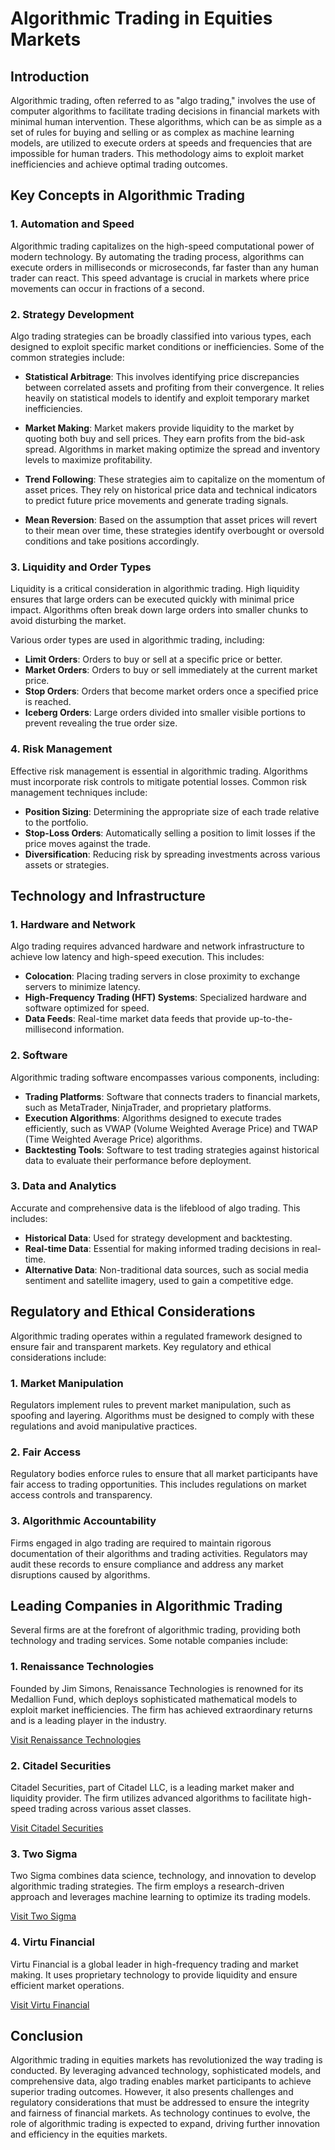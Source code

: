 # Algorithmic Trading in Equities Markets

## Introduction

Algorithmic trading, often referred to as "algo trading," involves the use of computer algorithms to facilitate trading decisions in financial markets with minimal human intervention. These algorithms, which can be as simple as a set of rules for buying and selling or as complex as machine learning models, are utilized to execute orders at speeds and frequencies that are impossible for human traders. This methodology aims to exploit market inefficiencies and achieve optimal trading outcomes.

## Key Concepts in Algorithmic Trading

### 1. Automation and Speed

Algorithmic trading capitalizes on the high-speed computational power of modern technology. By automating the trading process, algorithms can execute orders in milliseconds or microseconds, far faster than any human trader can react. This speed advantage is crucial in markets where price movements can occur in fractions of a second.

### 2. Strategy Development

Algo trading strategies can be broadly classified into various types, each designed to exploit specific market conditions or inefficiencies. Some of the common strategies include:

- **Statistical Arbitrage**: This involves identifying price discrepancies between correlated assets and profiting from their convergence. It relies heavily on statistical models to identify and exploit temporary market inefficiencies.

- **Market Making**: Market makers provide liquidity to the market by quoting both buy and sell prices. They earn profits from the bid-ask spread. Algorithms in market making optimize the spread and inventory levels to maximize profitability.

- **Trend Following**: These strategies aim to capitalize on the momentum of asset prices. They rely on historical price data and technical indicators to predict future price movements and generate trading signals.

- **Mean Reversion**: Based on the assumption that asset prices will revert to their mean over time, these strategies identify overbought or oversold conditions and take positions accordingly.

### 3. Liquidity and Order Types

Liquidity is a critical consideration in algorithmic trading. High liquidity ensures that large orders can be executed quickly with minimal price impact. Algorithms often break down large orders into smaller chunks to avoid disturbing the market.

Various order types are used in algorithmic trading, including:

- **Limit Orders**: Orders to buy or sell at a specific price or better.
- **Market Orders**: Orders to buy or sell immediately at the current market price.
- **Stop Orders**: Orders that become market orders once a specified price is reached.
- **Iceberg Orders**: Large orders divided into smaller visible portions to prevent revealing the true order size.

### 4. Risk Management

Effective risk management is essential in algorithmic trading. Algorithms must incorporate risk controls to mitigate potential losses. Common risk management techniques include:

- **Position Sizing**: Determining the appropriate size of each trade relative to the portfolio.
- **Stop-Loss Orders**: Automatically selling a position to limit losses if the price moves against the trade.
- **Diversification**: Reducing risk by spreading investments across various assets or strategies.

## Technology and Infrastructure

### 1. Hardware and Network

Algo trading requires advanced hardware and network infrastructure to achieve low latency and high-speed execution. This includes:

- **Colocation**: Placing trading servers in close proximity to exchange servers to minimize latency.
- **High-Frequency Trading (HFT) Systems**: Specialized hardware and software optimized for speed.
- **Data Feeds**: Real-time market data feeds that provide up-to-the-millisecond information.

### 2. Software

Algorithmic trading software encompasses various components, including:

- **Trading Platforms**: Software that connects traders to financial markets, such as MetaTrader, NinjaTrader, and proprietary platforms.
- **Execution Algorithms**: Algorithms designed to execute trades efficiently, such as VWAP (Volume Weighted Average Price) and TWAP (Time Weighted Average Price) algorithms.
- **Backtesting Tools**: Software to test trading strategies against historical data to evaluate their performance before deployment.

### 3. Data and Analytics

Accurate and comprehensive data is the lifeblood of algo trading. This includes:

- **Historical Data**: Used for strategy development and backtesting.
- **Real-time Data**: Essential for making informed trading decisions in real-time.
- **Alternative Data**: Non-traditional data sources, such as social media sentiment and satellite imagery, used to gain a competitive edge.

## Regulatory and Ethical Considerations

Algorithmic trading operates within a regulated framework designed to ensure fair and transparent markets. Key regulatory and ethical considerations include:

### 1. Market Manipulation

Regulators implement rules to prevent market manipulation, such as spoofing and layering. Algorithms must be designed to comply with these regulations and avoid manipulative practices.

### 2. Fair Access

Regulatory bodies enforce rules to ensure that all market participants have fair access to trading opportunities. This includes regulations on market access controls and transparency.

### 3. Algorithmic Accountability

Firms engaged in algo trading are required to maintain rigorous documentation of their algorithms and trading activities. Regulators may audit these records to ensure compliance and address any market disruptions caused by algorithms.

## Leading Companies in Algorithmic Trading

Several firms are at the forefront of algorithmic trading, providing both technology and trading services. Some notable companies include:

### 1. Renaissance Technologies

Founded by Jim Simons, Renaissance Technologies is renowned for its Medallion Fund, which deploys sophisticated mathematical models to exploit market inefficiencies. The firm has achieved extraordinary returns and is a leading player in the industry.

[Visit Renaissance Technologies](https://www.rentec.com/)

### 2. Citadel Securities

Citadel Securities, part of Citadel LLC, is a leading market maker and liquidity provider. The firm utilizes advanced algorithms to facilitate high-speed trading across various asset classes.

[Visit Citadel Securities](https://www.citadelsecurities.com/)

### 3. Two Sigma

Two Sigma combines data science, technology, and innovation to develop algorithmic trading strategies. The firm employs a research-driven approach and leverages machine learning to optimize its trading models.

[Visit Two Sigma](https://www.twosigma.com/)

### 4. Virtu Financial

Virtu Financial is a global leader in high-frequency trading and market making. It uses proprietary technology to provide liquidity and ensure efficient market operations.

[Visit Virtu Financial](https://www.virtu.com/)

## Conclusion

Algorithmic trading in equities markets has revolutionized the way trading is conducted. By leveraging advanced technology, sophisticated models, and comprehensive data, algo trading enables market participants to achieve superior trading outcomes. However, it also presents challenges and regulatory considerations that must be addressed to ensure the integrity and fairness of financial markets. As technology continues to evolve, the role of algorithmic trading is expected to expand, driving further innovation and efficiency in the equities markets.
